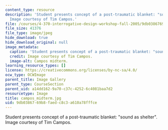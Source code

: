 ```yaml
---
content_type: resource
description: 'Student presents concept of a post-traumatic blanket: "sound as shelter".
  Image courtesy of Tim Campos.'
file: /courses/4-370-interrogative-design-workshop-fall-2005/9db0386769b8faedc8c3a610a78fffce_campos_midterm.jpg
file_size: 41376
file_type: image/jpeg
hide_download: true
hide_download_original: null
image_metadata:
  caption: 'Student presents concept of a post-traumatic blanket: "sound as shelter".'
  credit: Image courtesy of Tim Campos.
  image-alt: Campos midterm.
learning_resource_types: []
license: https://creativecommons.org/licenses/by-nc-sa/4.0/
ocw_type: OCWImage
parent_title: Image Gallery
parent_type: CourseSection
parent_uid: a14dd162-9a70-c37c-4252-6c4081baa7d2
resourcetype: Image
title: campos_midterm.jpg
uid: 9db03867-69b8-faed-c8c3-a610a78fffce
---
```

Student presents concept of a post-traumatic blanket: "sound as shelter". Image courtesy of Tim Campos.